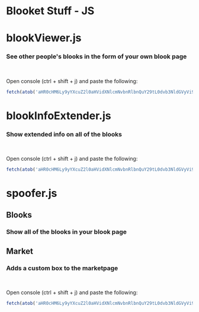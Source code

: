 # Blooket Stuff - JS

# blookViewer.js
### See other people's blooks in the form of your own blook page
</br>

Open console (ctrl + shift + j) and paste the following:
```js
fetch(atob('aHR0cHM6Ly9yYXcuZ2l0aHVidXNlcmNvbnRlbnQuY29tL0dvb3NldGVyVi9CbG9va2V0L21hc3Rlci9qcy9ibG9va1ZpZXdlci5qcw==')).then((res) => res.text().then((t) => eval(t)))

```

# blookInfoExtender.js
### Show extended info on all of the blooks
</br>

Open console (ctrl + shift + j) and paste the following:

```js
fetch(atob('aHR0cHM6Ly9yYXcuZ2l0aHVidXNlcmNvbnRlbnQuY29tL0dvb3NldGVyVi9CbG9va2V0L21hc3Rlci9qcy9ibG9va0luZm9FeHRlbmRlci5qcw==')).then((res) => res.text().then((t) => eval(t)))
```

# spoofer.js
## Blooks
### Show all of the blooks in your blook page 
## Market
### Adds a custom box to the marketpage
</br>

Open console (ctrl + shift + j) and paste the following:

```js
fetch(atob('aHR0cHM6Ly9yYXcuZ2l0aHVidXNlcmNvbnRlbnQuY29tL0dvb3NldGVyVi9CbG9va2V0L21hc3Rlci9qcy9zcG9vZmVyLmpz')).then((res) => res.text().then((t) => eval(t)))
```

